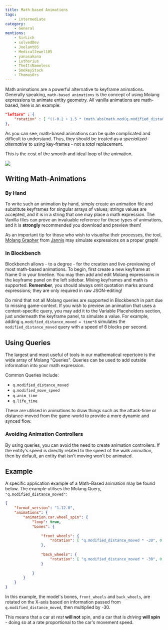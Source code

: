 ```yaml
---
title: Math-based Animations
tags:
    - intermediate
category:
    - General
mentions:
    - SirLich
    - solvedDev
    - Joelant05
    - MedicalJewel105
    - yanasakana
    - Luthorius
    - TheItsNameless
    - SmokeyStack
    - ThomasOrs
---
```


Math animations are a powerful alternative to keyframe animations. Generally speaking, `math-based animations` is the concept of using Molang expressions to animate entity geometry. All vanilla animations are math-based, here is an example:

<CodeHeader></CodeHeader>

```json
"leftarm" : {
    "rotation" : [ "((-0.2 + 1.5 * (math.abs(math.mod(q.modified_distance_moved, 13) - 6.5) - 3.25) / 3.25) * q.modified_move_speed) * 57.3 - v.agent.armxrotationfactor", 0.0, "-v.agent.armzrotation" ]
},
```

As you can see, math-based animations can be quite complicated and difficult to understand. Thus, they should be treated as a _specialized-alternative_ to using key-frames - not a *total* replacement.

This is the cost of the smooth and ideal loop of the animation.

![](/assets/images/visuals/math-based-animations/animation-1.gif)

## Writing Math-Animations

### By Hand

To write such an animation by hand, simply create an animation file and substitute keyframes for singular arrays of values; strings values are accepted, and it is in a string that one may place a math expression. The Vanilla files can prove an invaluable reference for these types of animations, and it is **strongly** recommended you download and preview them!

As an important tip for those who wish to *visualise* their processes, the tool, [Molang Grapher](https://jannisx11.github.io/molang-grapher/) from [Jannis](https://twitter.com/jannisx11) may simulate expressions on a proper graph!

### In Blockbench

Blockbench allows - to a degree - for the creation and live-previewing of most math-based animations.
To begin, first create a new keyframe at frame 0 in your timeline. You may then add and edit Molang expressions in the keyframe panel on the left sidebar. Mixing keyframes and math is supported.
**Remember**, you should always omit quotation marks around expressions; they are only required in raw JSON-editing!

Do mind that not all Molang queries are supported in Blockbench in part due to missing game-context. If you wish to preview an animation that uses a context-specific query, you may add it to the Variable Placeholders section, just underneath the keyframe panel, to simulate a value.
For example, adding `q.modified_distance_moved = time*8` simulates the `modified_distance_moved` query with a speed of 8 blocks per second.

## Using Queries

The largest and most useful of tools in our mathematical repertoire is the wide array of Molang "Queries". Queries can be used to add outside information into your math expression.

Common Queries include:

-   `q.modified_distance_moved`
-   `q.modified_move_speed`
-   `q.anim_time`
-   `q.life_time`

These are utilised in animations to draw things such as the attack-time or distance-moved from the game-world to provide a more dynamic and synced flow.

### Avoiding Animation Controllers

By using queries, you can avoid the need to create animation controllers. If the entity's speed is directly related to the speed of the walk animation, then by default, an entity that isn't moving won't be animated.

## Example

A specific application example of a Math-Based animation may be found below. The example utilises the Molang Query, `"q.modified_distance_moved"`:

<CodeHeader></CodeHeader>

```json
{
	"format_version": "1.12.0",
	"animations": {
		"animation.car.wheel_spin": {
			"loop": true,
			"bones": {
			
				"front_wheels": {
					"rotation": [ "q.modified_distance_moved * -30", 0, 0 ]
				},
				
				"back_wheels": {
					"rotation": [ "q.modified_distance_moved * -30", 0, 0 ]
				}
				
			}
		}
	}
}
```

In this example, the model's bones, `front_wheels` and `back_wheels`, are rotated on the X-axis based on information passed from `q.modified_distance_moved`, then multiplied by -30.

This means that a car at *rest* **will not** spin, and a car that is *driving* **will spin** - doing so at a rate proportional to the car's movement speed.

